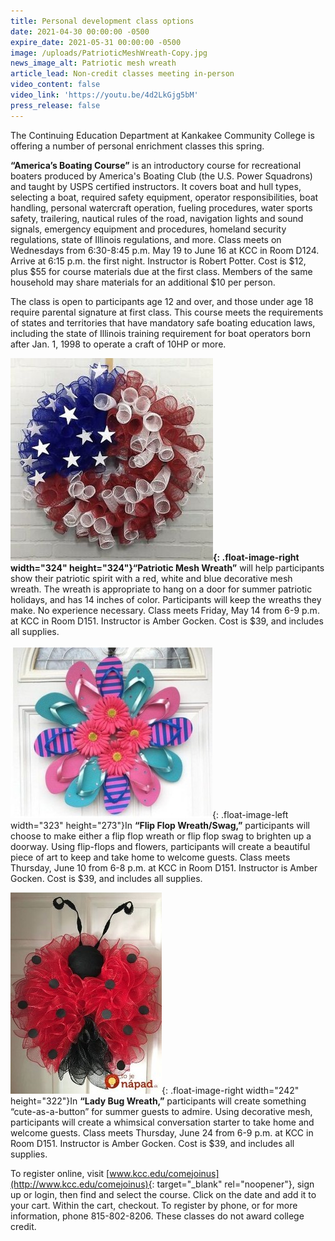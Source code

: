 ```yaml
---
title: Personal development class options
date: 2021-04-30 00:00:00 -0500
expire_date: 2021-05-31 00:00:00 -0500
image: /uploads/PatrioticMeshWreath-Copy.jpg
news_image_alt: Patriotic mesh wreath
article_lead: Non-credit classes meeting in-person
video_content: false
video_link: 'https://youtu.be/4d2LkGjg5bM'
press_release: false
---
```

The Continuing Education Department at Kankakee Community College is offering a number of personal enrichment classes this spring.&nbsp;

**“America’s Boating Course”** is an introductory course for recreational boaters produced by America's Boating Club (the U.S. Power Squadrons) and taught by USPS certified instructors. It covers boat and hull types, selecting a boat, required safety equipment, operator responsibilities, boat handling, personal watercraft operation, fueling procedures, water sports safety, trailering, nautical rules of the road, navigation lights and sound signals, emergency equipment and procedures, homeland security regulations, state of Illinois regulations, and more. Class meets on Wednesdays from 6:30-8:45 p.m. May 19 to June 16 at KCC in Room D124. Arrive at 6:15 p.m. the first night. Instructor is Robert Potter. Cost is $12, plus $55 for course materials due at the first class. Members of the same household may share materials for an additional $10 per person.&nbsp;

The class is open to participants age 12 and over, and those under age 18 require parental signature at first class. This course meets the requirements of states and territories that have mandatory safe boating education laws, including the state of Illinois training requirement for boat operators born after Jan. 1, 1998 to operate a craft of 10HP or more.

**![](/uploads/PatrioticMeshWreath-Copy.jpg){: .float-image-right width="324" height="324"}“Patriotic Mesh Wreath”** will help participants show their patriotic spirit with a red, white and blue decorative mesh wreath. The wreath is appropriate to hang on a door for summer patriotic holidays, and has 14 inches of color. Participants will keep the wreaths they make. No experience necessary. Class meets Friday, May 14 from 6-9 p.m. at KCC in Room D151. Instructor is Amber Gocken. Cost is $39, and includes all supplies.<br><br>![](/uploads/FlipFlopWreath-Copy.jpg){: .float-image-left width="323" height="273"}In **“Flip Flop Wreath/Swag,”** participants will choose to make either a flip flop wreath or flip flop swag to brighten up a doorway. Using flip-flops and flowers, participants will create a beautiful piece of art to keep and take home to welcome guests. Class meets Thursday, June 10 from 6-8 p.m. at KCC in Room D151. Instructor is Amber Gocken. Cost is $39, and includes all supplies.

![](/uploads/LadyBugWreath-Copy.jpg){: .float-image-right width="242" height="322"}In **“Lady Bug Wreath,”** participants will create something “cute-as-a-button” for summer guests to admire. Using decorative mesh, participants will create a whimsical conversation starter to take home and welcome guests. Class meets Thursday, June 24 from 6-9 p.m. at KCC in Room D151. Instructor is Amber Gocken. Cost is $39, and includes all supplies.

To register online, visit [www.kcc.edu/comejoinus](http://www.kcc.edu/comejoinus){: target="_blank" rel="noopener"}, sign up or login, then find and select the course. Click on the date and add it to your cart. Within the cart, checkout. To register by phone, or for more information, phone 815-802-8206. These classes do not award college credit.
